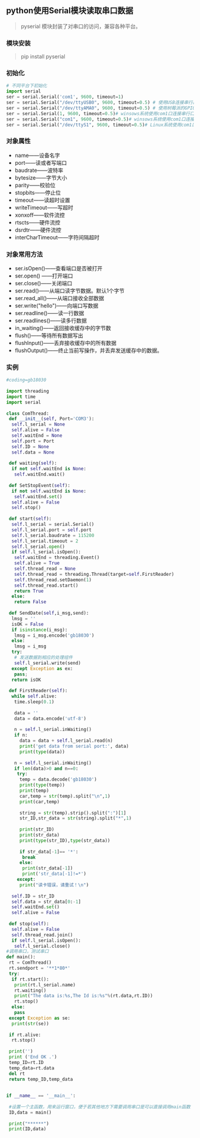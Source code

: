 ## python使用Serial模块读取串口数据 

> pyserial 模块封装了对串口的访问，兼容各种平台。

### 模块安装

> pip install pyserial

### 初始化 

```python
# 不同平台下初始化
import serial
ser = serial.Serial('com1', 9600, timeout=1)
ser = serial.Serial("/dev/ttyUSB0", 9600, timeout=0.5) # 使用USB连接串行口
ser = serial.Serial("/dev/ttyAMA0", 9600, timeout=0.5) # 使用树莓派的GPIO口连接串行口
ser = serial.Serial(1, 9600, timeout=0.5)# winsows系统使用com1口连接串行口
ser = serial.Serial("com1", 9600, timeout=0.5)# winsows系统使用com1口连接串行口
ser = serial.Serial("/dev/ttyS1", 9600, timeout=0.5)# Linux系统使用com1口连接串行口
```

### 对象属性

- name——设备名字
- port——读或者写端口
- baudrate——波特率
- bytesize——字节大小
- parity——校验位
- stopbits——停止位
- timeout——读超时设置
- writeTimeout——写超时
- xonxoff——软件流控
- rtscts——硬件流控
- dsrdtr——硬件流控
- interCharTimeout——字符间隔超时

### 对象常用方法

- ser.isOpen()——查看端口是否被打开
- ser.open() ——打开端口
- ser.close()——关闭端口
- ser.read()——从端口读字节数据。默认1个字节
- ser.read_all()——从端口接收全部数据
- ser.write("hello")——向端口写数据
- ser.readline()——读一行数据
- ser.readlines()——读多行数据
- in_waiting()——返回接收缓存中的字节数
- flush()——等待所有数据写出
- flushInput()——丢弃接收缓存中的所有数据
- flushOutput()——终止当前写操作，并丢弃发送缓存中的数据。

### 实例

```python
#coding=gb18030
 
import threading
import time
import serial
 
class ComThread:
 def __init__(self, Port='COM3'):
  self.l_serial = None
  self.alive = False
  self.waitEnd = None
  self.port = Port
  self.ID = None
  self.data = None
 
 def waiting(self):
  if not self.waitEnd is None:
   self.waitEnd.wait()
 
 def SetStopEvent(self):
  if not self.waitEnd is None:
   self.waitEnd.set()
  self.alive = False
  self.stop()
 
 def start(self):
  self.l_serial = serial.Serial()
  self.l_serial.port = self.port
  self.l_serial.baudrate = 115200
  self.l_serial.timeout = 2
  self.l_serial.open()
  if self.l_serial.isOpen():
   self.waitEnd = threading.Event()
   self.alive = True
   self.thread_read = None
   self.thread_read = threading.Thread(target=self.FirstReader)
   self.thread_read.setDaemon(1)
   self.thread_read.start()
   return True
  else:
   return False
 
 def SendDate(self,i_msg,send):
  lmsg = ''
  isOK = False
  if isinstance(i_msg):
   lmsg = i_msg.encode('gb18030')
  else:
   lmsg = i_msg
  try:
   # 发送数据到相应的处理组件
   self.l_serial.write(send)
  except Exception as ex:
   pass;
  return isOK
 
 def FirstReader(self):
  while self.alive:
   time.sleep(0.1)
 
   data = ''
   data = data.encode('utf-8')
 
   n = self.l_serial.inWaiting()
   if n:
     data = data + self.l_serial.read(n)
     print('get data from serial port:', data)
     print(type(data))
 
   n = self.l_serial.inWaiting()
   if len(data)>0 and n==0:
    try:
     temp = data.decode('gb18030')
     print(type(temp))
     print(temp)
     car,temp = str(temp).split("\n",1)
     print(car,temp)
 
     string = str(temp).strip().split(":")[1]
     str_ID,str_data = str(string).split("*",1)
 
     print(str_ID)
     print(str_data)
     print(type(str_ID),type(str_data))
 
     if str_data[-1]== '*':
      break
     else:
      print(str_data[-1])
      print('str_data[-1]!=*')
    except:
     print("读卡错误，请重试！\n")
 
  self.ID = str_ID
  self.data = str_data[0:-1]
  self.waitEnd.set()
  self.alive = False
 
 def stop(self):
  self.alive = False
  self.thread_read.join()
  if self.l_serial.isOpen():
   self.l_serial.close()
#调用串口，测试串口
def main():
 rt = ComThread()
 rt.sendport = '**1*80*'
 try:
  if rt.start():
   print(rt.l_serial.name)
   rt.waiting()
   print("The data is:%s,The Id is:%s"%(rt.data,rt.ID))
   rt.stop()
  else:
   pass
 except Exception as se:
  print(str(se))
 
 if rt.alive:
  rt.stop()
 
 print('')
 print ('End OK .')
 temp_ID=rt.ID
 temp_data=rt.data
 del rt
 return temp_ID,temp_data
 
 
if __name__ == '__main__':
 
 #设置一个主函数，用来运行窗口，便于若其他地方下需要调用串口是可以直接调用main函数
 ID,data = main()
 
 print("******")
 print(ID,data)
```